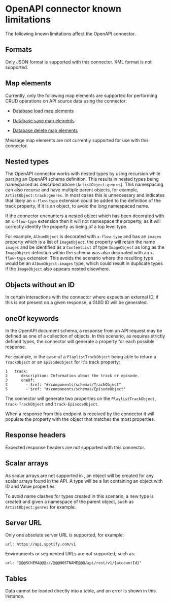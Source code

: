 # OpenAPI connector known limitations

<head>
  <meta name="guidename" content="Flow"/>
  <meta name="context" content="GUID-0a454470-5cf2-4702-9a6b-c0cca53afb19"/>
</head>


The following known limitations affect the OpenAPI connector.

## Formats

Only JSON format is supported with this connector. XML format is not supported.

## Map elements

Currently, only the following map elements are supported for performing CRUD operations on API source data using the connector:

-   [Database load map elements](c-flo-ME_Load_d47f5e01-a760-4aa2-8342-e843dd3abc48.md)

-   [Database save map elements](c-flo-ME_Save_bffa5a42-8d81-4dd9-9528-1eb26ae04d4c.md)

-   [Database delete map elements
](c-flo-ME_Delete_3488f656-867a-426f-911a-54b620716d0d.md)


Message map elements are not currently supported for use with this connector.

## Nested types

The OpenAPI connector works with nested types by using recursion while parsing an OpenAPI schema definition. This results in nested types being namespaced as described above \(`ArtistObject:genres`\). This namespacing can also recurse and have multiple parent objects, for example, `ArtistObject:track:genres`. In most cases this is unnecessary and indicates that likely an `x-flow-type` extension could be added to the definition of the track property, if it is an object, to avoid the long namespaced name.

If the connector encounters a nested object which has been decorated with an `x-flow-type` extension then it will not namespace the property, as it will correctly identify the property as being of a top level type.

For example, `AlbumObject` is decorated with `x-flow-type` and has an `images` property which is a list of `ImageObject`, the property will retain the name `images` and be identified as a `ContentList` of type `ImageObject` as long as the `ImageObject` definition within the schema was also decorated with an `x-flow-type` extension. This avoids the scenario where the resulting type would be an `AlbumObject:images` type, which could result in duplicate types if the `ImageObject` also appears nested elsewhere.

## Objects without an ID

In certain interactions with the connector where expects an external ID, if this is not present on a given response, a GUID ID will be generated.

## oneOf keywords

In the OpenAPI document schema, a response from an API request may be defined as one of a collection of objects. In this scenario, as requires strictly defined types, the connector will generate a property for each possible response.

For example, in the case of a `PlaylistTrackObject` being able to return a `TrackObject` or an `EpisodeObject` for it's track property:

```
1   track:
2      description: Information about the track or episode.
3      oneOf:
4        - $ref: "#/components/schemas/TrackObject"
5        - $ref: "#/components/schemas/EpisodeObject"
```

The connector will generate two properties on the `PlaylistTrackObject`, `track-TrackObject` and `track-EpisodeObject`.

When a response from this endpoint is received by the connector it will populate the property with the object that matches the most properties.

## Response headers

Expected response headers are not supported with this connector.

## Scalar arrays

As scalar arrays are not supported in , an object will be created for any scalar arrays found in the API. A type will be a list containing an object with ID and Value properties.

To avoid name clashes for types created in this scenario, a new type is created and given a namespace of the parent object, such as `ArtistObject:genres` for example.

## Server URL

Only one absolute server URL is supported, for example:

`url: https://api.spotify.com/v1`

Environments or segmented URLs are not supported, such as:

`url: "@@@SCHEMA@@@://@@@HOSTNAME@@@/api/rest/v1/{accountId}"`

## Tables

Data cannot be loaded directly into a table, and an error is shown in this instance.
